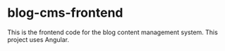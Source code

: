 # blog-cms-frontend
This is the frontend code for the blog content management system. This project uses Angular.
